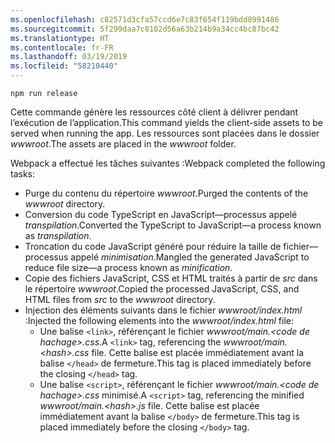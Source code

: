 ```yaml
---
ms.openlocfilehash: c82571d3cfa57ccd6e7c83f654f119bdd8991486
ms.sourcegitcommit: 5f299daa7c8102d56a63b214b9a34cc4bc87bc42
ms.translationtype: HT
ms.contentlocale: fr-FR
ms.lasthandoff: 03/19/2019
ms.locfileid: "58210440"
---
```

```console
npm run release
```

<span data-ttu-id="f57bf-101">Cette commande génère les ressources côté client à délivrer pendant l’exécution de l’application.</span><span class="sxs-lookup"><span data-stu-id="f57bf-101">This command yields the client-side assets to be served when running the app.</span></span> <span data-ttu-id="f57bf-102">Les ressources sont placées dans le dossier *wwwroot*.</span><span class="sxs-lookup"><span data-stu-id="f57bf-102">The assets are placed in the *wwwroot* folder.</span></span>

<span data-ttu-id="f57bf-103">Webpack a effectué les tâches suivantes :</span><span class="sxs-lookup"><span data-stu-id="f57bf-103">Webpack completed the following tasks:</span></span>

* <span data-ttu-id="f57bf-104">Purge du contenu du répertoire *wwwroot*.</span><span class="sxs-lookup"><span data-stu-id="f57bf-104">Purged the contents of the *wwwroot* directory.</span></span>
* <span data-ttu-id="f57bf-105">Conversion du code TypeScript en JavaScript&mdash;processus appelé *transpilation*.</span><span class="sxs-lookup"><span data-stu-id="f57bf-105">Converted the TypeScript to JavaScript&mdash;a process known as *transpilation*.</span></span>
* <span data-ttu-id="f57bf-106">Troncation du code JavaScript généré pour réduire la taille de fichier&mdash;processus appelé *minimisation*.</span><span class="sxs-lookup"><span data-stu-id="f57bf-106">Mangled the generated JavaScript to reduce file size&mdash;a process known as *minification*.</span></span>
* <span data-ttu-id="f57bf-107">Copie des fichiers JavaScript, CSS et HTML traités à partir de *src* dans le répertoire *wwwroot*.</span><span class="sxs-lookup"><span data-stu-id="f57bf-107">Copied the processed JavaScript, CSS, and HTML files from *src* to the *wwwroot* directory.</span></span>
* <span data-ttu-id="f57bf-108">Injection des éléments suivants dans le fichier *wwwroot/index.html* :</span><span class="sxs-lookup"><span data-stu-id="f57bf-108">Injected the following elements into the *wwwroot/index.html* file:</span></span>
  * <span data-ttu-id="f57bf-109">Une balise `<link>`, référençant le fichier *wwwroot/main.\<code de hachage\>.css*.</span><span class="sxs-lookup"><span data-stu-id="f57bf-109">A `<link>` tag, referencing the *wwwroot/main.\<hash\>.css* file.</span></span> <span data-ttu-id="f57bf-110">Cette balise est placée immédiatement avant la balise `</head>` de fermeture.</span><span class="sxs-lookup"><span data-stu-id="f57bf-110">This tag is placed immediately before the closing `</head>` tag.</span></span>
  * <span data-ttu-id="f57bf-111">Une balise `<script>`, référençant le fichier *wwwroot/main.\<code de hachage\>.css* minimisé.</span><span class="sxs-lookup"><span data-stu-id="f57bf-111">A `<script>` tag, referencing the minified *wwwroot/main.\<hash\>.js* file.</span></span> <span data-ttu-id="f57bf-112">Cette balise est placée immédiatement avant la balise `</body>` de fermeture.</span><span class="sxs-lookup"><span data-stu-id="f57bf-112">This tag is placed immediately before the closing `</body>` tag.</span></span>
